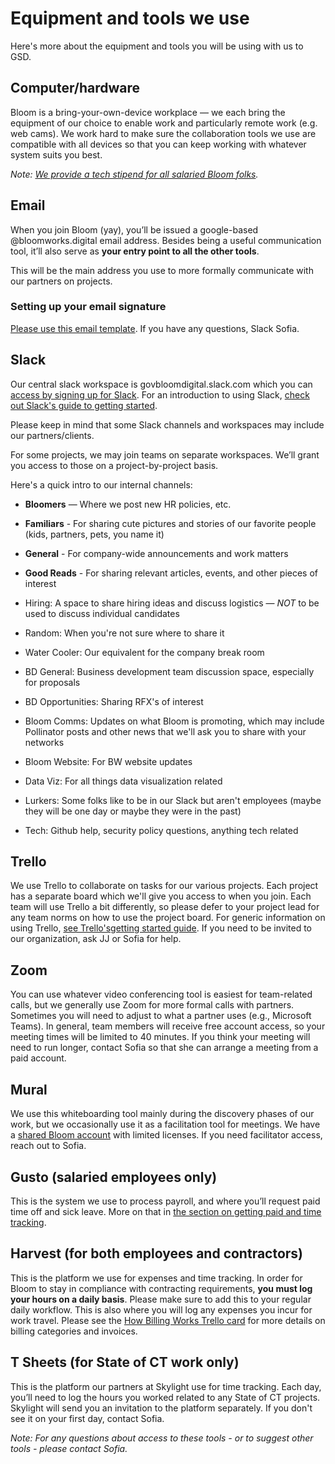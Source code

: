 # Equipment and tools we use

Here's more about the equipment and tools you will be using with us to GSD. 

## Computer/hardware
Bloom is a bring-your-own-device workplace — we each bring the equipment of our choice to enable work and particularly remote work (e.g. web cams). 
We work hard to make sure the collaboration tools we use are compatible with all devices so that you can keep working with whatever system suits you best.

*Note: [We provide a tech stipend for all salaried Bloom folks](https://bloom-handbook.readthedocs.io/en/latest/03-policies/benefits/).*

## Email
When you join Bloom (yay), you’ll be issued a google-based @bloomworks.digital email address. Besides being a useful communication tool, it’ll also serve as **your entry point to all the other tools**. 

This will be the main address you use to more formally communicate with our partners on projects. 

### Setting up your email signature
[Please use this email template](https://docs.google.com/document/d/1RaK-lQacImYNa-fyfDrY5iIvU5X7gSm1bq0ilfa1tBI/edit?usp=sharing). If you have any questions, Slack Sofia. 

## Slack
Our central slack workspace is govbloomdigital.slack.com which you can [access by signing up for Slack](https://join.slack.com/t/govbloomdigital/signup). For an introduction to using Slack, [check out Slack's guide to getting started](https://slack.com/help/articles/218080037-Getting-started-for-new-members).

Please keep in mind that some Slack channels and workspaces may include our partners/clients. 

For some projects, we may join teams on separate workspaces. We’ll grant you access to those on a project-by-project basis.    

Here's a quick intro to our internal channels: 
- **Bloomers** — Where we post new HR policies, etc. 

- **Familiars** - For sharing cute pictures and stories of our favorite people (kids, partners, pets, you name it)

- **General** - For company-wide announcements and work matters

- **Good Reads** - For sharing relevant articles, events, and other pieces of interest
- Hiring: A space to share hiring ideas and discuss logistics — *NOT* to be used to discuss individual candidates 
- Random: When you're not sure where to share it
- Water Cooler: Our equivalent for the company break room 
- BD General: Business development team discussion space, especially for proposals
- BD Opportunities: Sharing RFX's of interest
- Bloom Comms: Updates on what Bloom is promoting, which may include Pollinator posts and other news that we'll ask you to share with your networks
- Bloom Website: For BW website updates
- Data Viz: For all things data visualization related
- Lurkers: Some folks like to be in our Slack but aren't employees (maybe they will be one day or maybe they were in the past)
- Tech: Github help, security policy questions, anything tech related

## Trello
We use Trello to collaborate on tasks for our various projects. Each project has a separate board which we'll give you access to when you join. Each team will use Trello a bit differently, so please defer to your project lead for any team norms on how to use the project board. 
For generic information on using Trello, [see Trello'sgetting started guide](https://trello.com/en-US/guide/trello-101).
If you need to be invited to our organization, ask JJ or Sofia for help. 

## Zoom
You can use whatever video conferencing tool is easiest for team-related calls, but we generally use Zoom for more formal calls with partners. Sometimes you will need to adjust to what a partner uses (e.g., Microsoft Teams).
In general, team members will receive free account access, so your meeting times will be limited to 40 minutes. If you think your meeting will need to run longer, contact Sofia so that she can arrange a meeting from a paid account. 

## Mural
We use this whiteboarding tool mainly during the discovery phases of our work, but we occasionally use it as a facilitation tool for meetings. 
We have a [shared Bloom account](https://app.mural.co/t/bloom5049) with limited licenses. If you need facilitator access, reach out to Sofia. 

## Gusto (salaried employees only)
This is the system we use to process payroll, and where you’ll request paid time off and sick leave. More on that in [the section on getting paid and time tracking](https://bloom-handbook.readthedocs.io/en/latest/02-tools-for-work/Getting-paid-and-time-tracking/). 

## Harvest (for both employees and contractors)
This is the platform we use for expenses and time tracking. In order for Bloom to stay in compliance with contracting requirements, **you must log your hours on a daily basis**. Please make sure to add this to your regular daily workflow. 
This is also where you will log any expenses you incur for work travel. Please see the [How Billing Works Trello card](https://trello.com/c/MDeCS2Sd) for more details on billing categories and invoices. 

## T Sheets (for State of CT work only)
This is the platform our partners at Skylight use for time tracking. Each day, you’ll need to log the hours you worked related to any State of CT projects.
Skylight will send you an invitation to the platform separately. If you don't see it on your first day, contact Sofia. 

*Note: For any questions about access to these tools - or to suggest other tools - please contact Sofia.*

